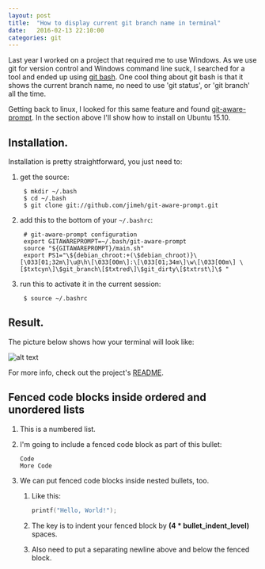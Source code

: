 ```yaml
---
layout: post
title:  "How to display current git branch name in terminal"
date:   2016-02-13 22:10:00
categories: git
---
```


Last year I worked on a project that required me to use Windows. As we use git for version control and Windows command line suck, I searched for a tool and ended up using [git bash](https://git-for-windows.github.io/). One cool thing about git bash is that it shows the current branch name, no need to use 'git status', or 'git branch' all the time.

Getting back to linux, I looked for this same feature and found [git-aware-prompt](https://github.com/jimeh/git-aware-prompt). In the section above I'll show how to install on Ubuntu 15.10.


## Installation.

Installation is pretty straightforward, you just need to:

1. get the source: 

        $ mkdir ~/.bash 
        $ cd ~/.bash     
        $ git clone git://github.com/jimeh/git-aware-prompt.git

2. add this to the bottom of your ```~/.bashrc```:

        # git-aware-prompt configuration  
        export GITAWAREPROMPT=~/.bash/git-aware-prompt  
        source "${GITAWAREPROMPT}/main.sh"  
        export PS1="\${debian_chroot:+(\$debian_chroot)}\[\033[01;32m\]\u@\h\[\033[00m\]:\[\033[01;34m\]\w\[\033[00m\] \[$txtcyn\]\$git_branch\[$txtred\]\$git_dirty\[$txtrst\]\$ "

3. run this to activate it in the current session:

        $ source ~/.bashrc

## Result.
The picture below shows how your terminal will look like:

![alt text](https://s3-sa-east-1.amazonaws.com/felipebelucena.github.io/Screenshot+from+2016-02-13+23-45-20.png "Git Aware Prompt")

For more info, check out the project's [README](https://github.com/jimeh/git-aware-prompt).


## Fenced code blocks inside ordered and unordered lists

1. This is a numbered list.
2. I'm going to include a fenced code block as part of this bullet:

    ```
    Code
    More Code
    ```

3. We can put fenced code blocks inside nested bullets, too.
   1. Like this:

        ```c
        printf("Hello, World!");
        ```

   2. The key is to indent your fenced block by **(4 * bullet_indent_level)** spaces.
   3. Also need to put a separating newline above and below the fenced block.
